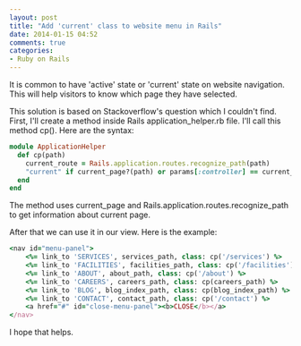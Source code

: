 ```yaml
---
layout: post
title: "Add 'current' class to website menu in Rails"
date: 2014-01-15 04:52
comments: true
categories: 
- Ruby on Rails
---
```


It is common to have 'active' state or 'current' state on website navigation. This will help visitors to know which page they have selected.

This solution is based on Stackoverflow's question which I couldn't find. First, I'll create a method inside Rails application_helper.rb file. I'll call this method cp(). Here are the syntax:

``` ruby application_helper.rb
module ApplicationHelper
  def cp(path)
    current_route = Rails.application.routes.recognize_path(path)
    "current" if current_page?(path) or params[:controller] == current_route[:controller]
  end
end
```

The method uses current_page and Rails.application.routes.recognize_path to get information about current page.

After that we can use it in our view. Here is the example:

``` ruby application.html.erb
<nav id="menu-panel">
    <%= link_to 'SERVICES', services_path, class: cp('/services') %>
    <%= link_to 'FACILITIES', facilities_path, class: cp('/facilities') %>
    <%= link_to 'ABOUT', about_path, class: cp('/about') %>
    <%= link_to 'CAREERS', careers_path, class: cp(careers_path) %>
    <%= link_to 'BLOG', blog_index_path, class: cp(blog_index_path) %>
    <%= link_to 'CONTACT', contact_path, class: cp('/contact') %>
    <a href="#" id="close-menu-panel"><b>CLOSE</b></a>
</nav>
```

I hope that helps.
